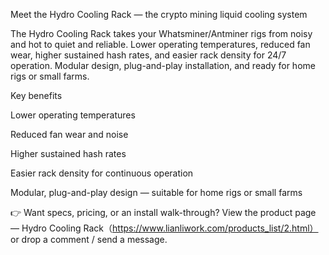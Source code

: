 Meet the Hydro Cooling Rack — the crypto mining liquid cooling system

The Hydro Cooling Rack takes your Whatsminer/Antminer rigs from noisy and hot to quiet and reliable. Lower operating temperatures, reduced fan wear, higher sustained hash rates, and easier rack density for 24/7 operation. Modular design, plug-and-play installation, and ready for home rigs or small farms.

Key benefits

Lower operating temperatures

Reduced fan wear and noise

Higher sustained hash rates

Easier rack density for continuous operation

Modular, plug-and-play design — suitable for home rigs or small farms

👉 Want specs, pricing, or an install walk-through? View the product page — Hydro Cooling Rack（https://www.lianliwork.com/products_list/2.html）
 or drop a comment / send a message.
